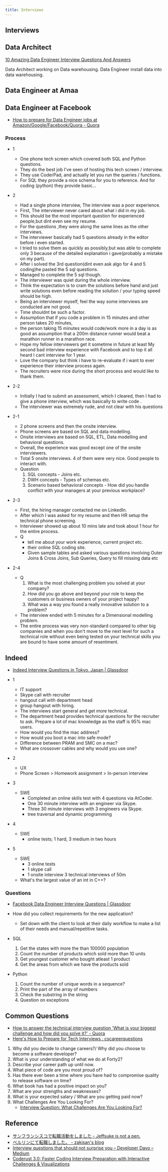 ```yaml
---
title: Interviews
---
```


## Interviews

## Data Architect
[10 Amazing Data Engineer Interview Questions And Answers](https://www.educba.com/data-engineer-interview-questions/)

Data Architect working on Data warehousing.
Data Engineer install data into data warehousing.

## Data Engineer at Amaa

## Data Engineer at Facebook
* [How to prepare for Data Engineer jobs at Amazon/Google/Facebook/Quora \- Quora](https://www.quora.com/How-do-I-prepare-for-Data-Engineer-jobs-at-Amazon-Google-Facebook-Quora)


### Process
* 1
    * One phone tech screen which covered both SQL and Python questions.
    * They do the best job I've seen of hosting this tech screen / interview.
    * They use CoderPad, and actually let you run the queries / functions.
    * For SQL they provide a nice schema for you to reference. And for coding (python) they provide basic… 

* 2
    * Had a single phone interview, The interview was a poor experience.
    * First, The interviewer never cared about what i did in my job.
    * This should be the most important question for experienced people,but dint even see my resume.
    * For the questions ,they were along the same lines as the other interviews.
    * The interviewer basically had 5 questions already in the editor before i even started.
    * I tried to solve them as quickly as possibly,but was able to complete only 3 because of the detailed explanation i gave(probably a mistake on my part).
    * After i solved the 3rd question(dint even ask algo for 4 and 5 coding)he pasted the 5 sql questions.
    * Managed to complete the 5 sql though.
    * The interviewer was quiet during the whole interview.
    * Think the expectation is to cram the solutions before hand and just write solutions even before reading the solution / your typing speed should be high.
    * Being an interviewer myself, feel the way some interviews are conducted are not good.
    * Time shouldnt be such a factor.
    * Assumption that if you code a problem in 15 minutes and other person takes 20 minutes,
    * the person taking 15 minutes would code/work more in a day is as good an assumption that a 200m distance runner would beat a marathon runner in a marathon race.
    * Hope my fellow interviewers get it sometime in future at least My second bad interview experience with Facebook and to top it all heard I cant interview for 1 year.
    * Love the company but think i have to re-evaluate if i want to ever experience their interview process again.
    * The recruiters were nice during the short process and would like to thank them.


* 2-2
    * Initially I had to submit an assessment, which I cleared, then I had to give a phone interview, which was basically to write code .
    * The interviewer was extremely rude, and not clear with his questions
* 2-1
    * 2 phone screens and then the onsite interview.
    * Phone screens are based on SQL and data modelling.
    * Onsite interviews are based on SQL, ETL, Data modelling and behavioral questions.
    * Overall, the experience was good except one of the onsite interviewers.
    * Total 5 onsite interviews. 4 of them were very nice. Good people to interact with.
    * Question
        1. SQL concepts - Joins etc.
        2. DWH concepts - Types of schemas etc.
        3. Scenario based behavioral concepts - How did you handle conflict with your managers at your previous workplace?  
* 2-3
    * First, the hiring manager contacted me on LinkedIn.
    * After which I was asked for my resume and then HR setup the technical phone screening.
    * Interviewer showed up about 10 mins late and took about 1 hour for the entire process.
    * Q
        * tell me about your work experience, current project etc.
        * their online SQL coding site.
        * Given sample tables and asked various questions involving Outer Joins & Cross Joins, Sub Queries, Query to fill missing data etc  
* 2-4
    * Q
        1. What is the most challenging problem you solved at your company?
        2. How did you go above and beyond your role to keep the customers or business owners of your project happy?
        3. What was a way you found a really innovative solution to a problem?  
    * The interview ended with 5 minutes for a Dimensional modelling problem.
    * The entire process was very non-standard compared to other big companies and when you don't move to the next level for such a technical role without even being tested on your technical skills you are bound to have some amount of resentment.


## Indeed
* [Indeed Interview Questions in Tokyo, Japan | Glassdoor](https://www.glassdoor.com/Interview/Indeed-Tokyo-Interview-Questions-EI_IE100561.0,6_IL.7,12_IM1071.htm?sort.sortType=RD&sort.ascending=false)


* 1
    * IT support
    * Skype call with recruiter
    * hangout call with department head
    * group hangout with hiring.
    * The interviews start general and get more technical.
    * The department head provides technical questions for the recruiter to ask. Prepare a lot of mac knowledge as the staff is 95% mac users.
    * How would you find the mac address?  
    * How would you boot a mac into safe mode? 
    * Difference between PRAM and SMC on a mac?  
    * What are crossover cables and why would you use one?  
* 2
    * UX
    * Phone Screen > Homework assignment > In-person interview
* 3
    * SWE
        * Completed an online skills test with 4 questions via AtCoder.
        * One 30 minute interview with an engineer via Skype.
        * Three 30 minute interviews with 3 engineers via Skype.
        * tree traversal and dynamic programming
* 4
    * SWE
        * online tests; 1 hard, 3 medium in two hours
* 5
    * SWE
        * 3 online tests
        * 1 skype call
        * 1 onsite interview 3 technical interviews of 50m
    * What's the largest value of an int in C++?  


### Questions
* [Facebook Data Engineer Interview Questions \| Glassdoor](https://www.glassdoor.com/Interview/Facebook-Data-Engineer-Interview-Questions-EI_IE40772.0,8_KO9,22.htm)

* How did you collect requirements for the new application?
    * Set down with the client to look at their daily workflow to make a list of their needs and manual/repetitive tasks.
* SQL
    1. Get the states with more the than 100000 population
    2. Count the number of products which sold more than 10 units
    3. Get youngest customer who bought atleast 1 product
    4. Get the areas from which we have the products sold
* Python
    1. Count the number of unique words in a sequence?
    2. Print the part of the array of numbers
    3. Check the substring in the string
    4. Question on exceptions  


## Common Questions
* [How to answer the technical interview question 'What is your biggest challenge and how did you solve it?' - Quora](https://www.quora.com/How-do-you-answer-the-technical-interview-question-What-is-your-biggest-challenge-and-how-did-you-solve-it)
* [Here's How to Prepare for Tech Interviews : cscareerquestions](https://www.reddit.com/r/cscareerquestions/comments/1jov24/heres_how_to_prepare_for_tech_interviews/)

1. Why did you decide to change careers?/ Why did you choose to become a software developer?
2. What is your understanding of what we do at Forty2?
3. Describe your career path up until now. 
4. What piece of code are you most proud of?
5. Has there ever been a time where you have had to compromise quality to release software on time?
6. What book has had a positive impact on you? 
7. What are your strengths and weaknesses? 
8. What is your expected salary / What are you getting paid now?
9. What Challenges Are You Looking For?
    * [Interview Question: What Challenges Are You Looking For?](https://www.thebalancecareers.com/what-challenges-looking-for-2061250)

## Reference
* [サンフランシスコで転職活動をしました - Jeffsuke is not a pen.](http://jeffsuke.hatenablog.com/entry/2017/04/30/062502)
* [ベルリンにて転職しました。 - zakisan's blog](http://kenzan100.hatenadiary.jp/entry/2016/12/01/044603)
* [Interview questions that should not surprise you – Developer Davo – Medium](https://medium.com/@developerdavo/interview-questions-that-should-not-surprise-you-2ffed3f7d1b6)
* [Coderust 3.0: Faster Coding Interview Preparation with Interactive Challenges & Visualizations](https://www.educative.io/collection/5642554087309312/5679846214598656)
